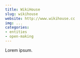 ```yaml
---
title: WikiHouse
slug: wikihouse
website: http://www.wikihouse.cc
img: ...
categories:
- entities
- open-making
---
```


Lorem ipsum.
